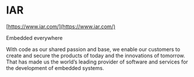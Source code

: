 # IAR

[https://www.iar.com/](https://www.iar.com/)

Embedded everywhere

With code as our shared passion and base, we enable our customers to create and secure the products of today and the innovations of tomorrow. That has made us the world’s leading provider of software and services for the development of embedded systems.
